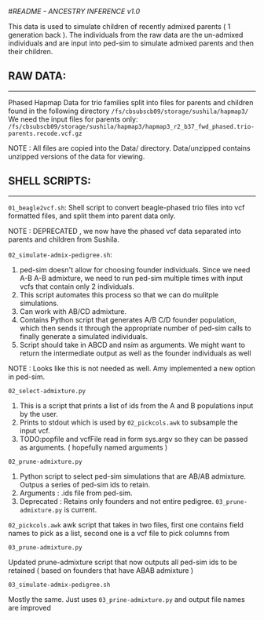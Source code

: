 #*README - ANCESTRY INFERENCE v1.0*

This data is used to simulate children of recently admixed parents ( 1 generation back  ). The individuals from the raw data are the un-admixed individuals and are input into ped-sim to simulate admixed parents and then their children.

## RAW DATA:
-------------
Phased Hapmap Data for trio families split into files for parents and children found in the following directory
`/fs/cbsubscb09/storage/sushila/hapmap3/`
We need the input files for parents only:
`/fs/cbsubscb09/storage/sushila/hapmap3/hapmap3_r2_b37_fwd_phased.trio-parents.recode.vcf.gz`


NOTE : All files are copied into the Data/ directory. Data/unzipped contains unzipped versions of the data for viewing. 

## SHELL SCRIPTS:
--------------
`01_beagle2vcf.sh`:
Shell script to convert beagle-phased trio files into vcf formatted files, and split them into parent data only.

NOTE : DEPRECATED , we now have the phased vcf data separated into parents and children from Sushila.

`02_simulate-admix-pedigree.sh`:
1. ped-sim doesn't allow for choosing founder individuals. Since we need A-B A-B admixture, we need to run ped-sim multiple times with input vcfs that contain only 2 individuals.
2. This script automates this process so that we can do mulitple simulations.
3. Can work with AB/CD admixture.
4. Contains Python script that generates A/B C/D founder population, which then sends it through the appropriate number of ped-sim calls to finally generate a simulated individuals. 
5. Script should take in ABCD and nsim as arguments. We might want to return the intermediate output as well as the founder individuals as well 
 
NOTE : Looks like this is not needed as well. Amy implemented a new option in ped-sim. 

`02_select-admixture.py`

1. This is a script that prints a list of ids from the A and B populations input by the user. 
2. Prints to stdout which is used by `02_pickcols.awk` to subsample the input vcf. 
3. TODO:popfile and vcfFile read in form sys.argv so they can be passed as arguments. ( hopefully named arguments ) 
 
`02_prune-admixture.py`
1. Python script to select ped-sim simulations that are AB/AB admixture. Outpus a series of ped-sim ids to retain. 
2. Arguments : .ids file from ped-sim. 
3. Deprecated : Retains only founders and not entire pedigree. `03_prune-admixture.py` is current.

`02_pickcols.awk`
awk script that takes in two files, first one contains field names to pick as a list, second one is a vcf file to pick columns from

`03_prune-admixture.py`

Updated prune-admixture script that now outputs all ped-sim ids to be retained ( based on founders that have ABAB admixture ) 

`03_simulate-admix-pedigree.sh`

Mostly the same. Just uses `03_prine-admixture.py` and output file names are improved


